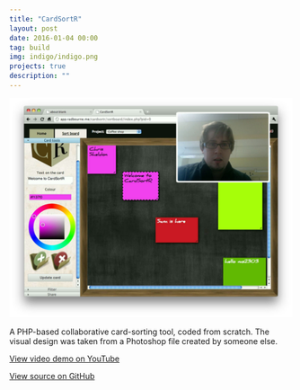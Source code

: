 ```yaml
---
title: "CardSortR"
layout: post
date: 2016-01-04 00:00
tag: build
img: indigo/indigo.png
projects: true
description: ""
---
```


![CardSortR user test](/assets/images/project_cardsortr.jpg)

A PHP-based collaborative card-sorting tool, coded from scratch. The visual design was taken from a Photoshop file created by someone else.

[View video demo on YouTube](https://youtu.be/PL1U-EFrBPg)

[View source on GitHub](https://github.com/mradbourne/portfolio_cardsortr)
